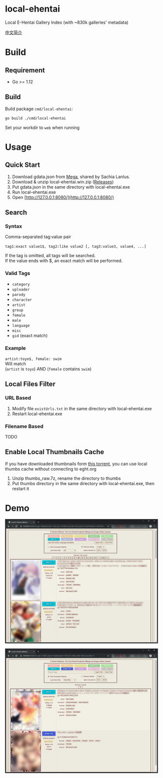 # local-ehentai

Local E-Hentai Gallery Index (with ~830k galleries' metadata)

[中文简介](README-zh.md)

# Build

## Requirement

- Go >= 1.12

## Build

Build package `cmd/local-ehentai`:

```bash
go build ./cmd/local-ehentai
```

Set your workdir to `web` when running

# Usage

## Quick Start

1. Download gdata.json from [Mega](https://mega.nz/#F!oh1U0SIA!WBUcf3PaOvrfIF238fnbTg), shared by Sachia Lanlus.
2. Download & unzip local-ehentai.win.zip ([Releases](https://github.com/firefoxchan/local-ehentai/releases))
3. Put gdata.json in the same directory with local-ehentai.exe
4. Run local-ehentai.exe
5. Open [http://127.0.0.1:8080/](http://127.0.0.1:8080/)

## Search

### Syntax 

Comma-separated tag:value pair  

`tag1:exact value1$, tag2:like value2 [, tag3:value3, value4, ...]`

If the tag is omitted, all tags will be searched.  
If the value ends with $, an exact match will be performed.

### Valid Tags

- `category`
- `uploader`
- `parody`
- `character`
- `artist`
- `group`
- `female`
- `male`
- `language`
- `misc`
- `gid` (exact match)

### Example

`artist:toyo$, female: swim`  
Will match  
(`artist` is `toyo`) AND (`female` contains `swim`)

## Local Files Filter

### URL Based

1. Modify file `existUrls.txt` in the same directory with local-ehentai.exe
2. Restart local-ehentai.exe

### Filename Based

TODO

## Enable Local Thumbnails Cache

If you have downloaded thumbnails form [this torrent](https://sukebei.nyaa.si/view/2770267), you can use local thumbs cache without connecting to eght.org

1. Unzip thumbs_raw.7z, rename the directory to thumbs
2. Put thumbs directory in the same directory with local-ehentai.exe, then restart it

# Demo

![Galleries](/assets/galleries_demo_v0.0.5_1.png)

![Galleries](/assets/galleries_demo_v0.0.5.png)
